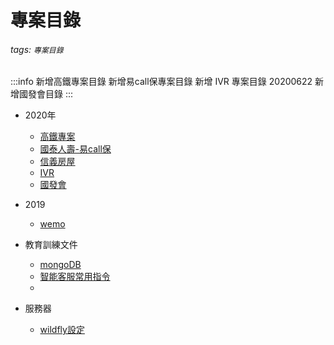 # 專案目錄
###### tags: `專案目錄`
  
  
:::info
新增高鐵專案目錄
新增易call保專案目錄
新增 IVR 專案目錄
20200622 新增國發會目錄
:::
* 2020年
    * [高鐵專案](./boZd8qd8Sv22lw7IewvXqA)
    * [國泰人壽-易call保](./zWopZOKiQHOl3__RmlAt3A)
    * [信義房屋](./)
    * [IVR](https://hackmd.io/PMe0gxVvRf26yTUN-hytsw?both)
    * [國發會](/Qxzs7ou5RoiPeGqAwtfkXg)
    
* 2019
    * [wemo](./)


* 教育訓練文件
    * [mongoDB](./7EjlroOeQKGSOu7da9bZDA)
    * [智能客服常用指令](./ZXyp2O4DQm6DUgo24W-I7w)
    * 

* 服務器
    * [wildfly設定](/xN7ip4Q_RSGYI0EhIvAigg)
